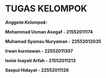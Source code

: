 # TUGAS KELOMPOK

***Anggota Kelompok:***

**Mohammad Usman Asegaf - 21552011174**

**Muhamad Syamsu Nuryaman - 22552012035**

**Irwan kurniawan - 22552011307**

**Ismie Inayati Arfah - 21552011213**

**Saepul Hidayat - 22552011126**


